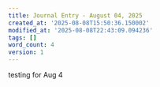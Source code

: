 ```yaml
---
title: Journal Entry - August 04, 2025
created_at: '2025-08-08T15:50:36.150002'
modified_at: '2025-08-08T22:43:09.094236'
tags: []
word_count: 4
version: 1
---
```


testing for Aug 4